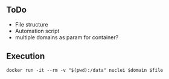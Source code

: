 ## ToDo

- File structure 
- Automation script 
- multiple domains as param for container? 


## Execution 

`docker run -it --rm -v "$(pwd):/data" nuclei $domain $file`